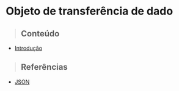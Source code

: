 # Objeto de transferência de dado

> ## **Conteúdo**

- [Introdução](/data-transfer-object/json/introducao.md)

> ## **Referências**

- [JSON](/data-transfer-object/json/references.md)
